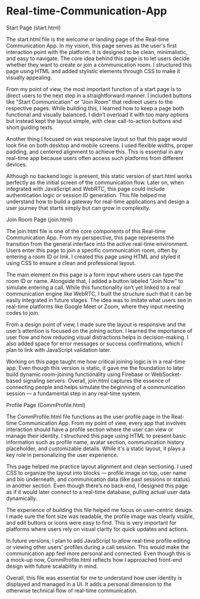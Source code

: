# Real-time-Communication-App

Start Page (start.html)

The start.html file is the welcome or landing page of the Real-time Communication App. In my vision, this page serves as the user's first interaction point with the platform. It is designed to be clean, minimalistic, and easy to navigate. The core idea behind this page is to let users decide whether they want to create or join a communication room. I structured this page using HTML and added stylistic elements through CSS to make it visually appealing.

From my point of view, the most important function of a start page is to direct users to the next step in a straightforward manner. I included buttons like "Start Communication" or “Join Room” that redirect users to the respective pages. While building this, I learned how to keep a page both functional and visually balanced. I didn’t overload it with too many options but instead kept the layout simple, with clear call-to-action buttons and short guiding texts.

Another thing I focused on was responsive layout so that this page would look fine on both desktop and mobile screens. I used flexible widths, proper padding, and centered alignment to achieve this. This is essential in any real-time app because users often access such platforms from different devices.

Although no backend logic is present, this static version of start.html works perfectly as the initial screen of the communication flow. Later on, when integrated with JavaScript and WebRTC, this page could include authentication logic or session ID generation. This file helped me understand how to build a gateway for real-time applications and design a user journey that starts simply but can grow in complexity.

Join Room Page (join.html)

The join.html file is one of the core components of this Real-time Communication App. From my perspective, this page represents the transition from the general interface into the active real-time environment. Users enter this page to join a specific communication room, often by entering a room ID or link. I created this page using HTML and styled it using CSS to ensure a clean and professional layout.

The main element on this page is a form input where users can type the room ID or name. Alongside that, I added a button labeled “Join Now” to simulate entering a call. While this functionality isn’t yet linked to a real communication engine like WebRTC, I built the structure such that it can be easily integrated in future stages. The idea was to imitate what users see in real-time platforms like Google Meet or Zoom, where they input meeting codes to join.

From a design point of view, I made sure the layout is responsive and the user’s attention is focused on the joining action. I learned the importance of user flow and how reducing visual distractions helps in decision-making. I also added space for error messages or success confirmations, which I plan to link with JavaScript validation later.

Working on this page taught me how critical joining logic is in a real-time app. Even though this version is static, it gave me the foundation to later build dynamic room-joining functionality using Firebase or WebSocket-based signaling servers. Overall, join.html captures the essence of connecting people and helps simulate the beginning of a communication session — a fundamental step in any real-time system.

Profile Page (CommProfile.html)

The CommProfile.html file functions as the user profile page in the Real-time Communication App. From my point of view, every app that involves interaction should have a profile section where the user can view or manage their identity. I structured this page using HTML to present basic information such as profile name, avatar section, communication history placeholder, and customizable details. While it's a static layout, it plays a key role in personalizing the user experience.

This page helped me practice layout alignment and clean sectioning. I used CSS to organize the layout into blocks — profile image on top, user name and bio underneath, and communication data (like past sessions or status) in another section. Even though there’s no back-end, I designed this page as if it would later connect to a real-time database, pulling actual user data dynamically.

The experience of building this file helped me focus on user-centric design. I made sure the font size was readable, the profile image was clearly visible, and edit buttons or icons were easy to find. This is very important for platforms where users rely on visual clarity for quick updates and actions.

In future versions, I plan to add JavaScript to allow real-time profile editing or viewing other users' profiles during a call session. This would make the communication app feel more personal and connected. Even though this is a mock-up now, CommProfile.html reflects how I approached front-end design with future scalability in mind.

Overall, this file was essential for me to understand how user identity is displayed and managed in a UI. It adds a personal dimension to the otherwise technical flow of real-time communication.

